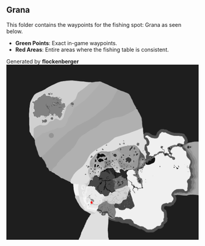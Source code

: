## Grana
This folder contains the waypoints for the fishing spot: Grana as seen below.

- **Green Points**: Exact in-game waypoints.
- **Red Areas**: Entire areas where the fishing table is consistent.

Generated by **flockenberger**
![Grana](./Preview.png?raw=true "Grana")